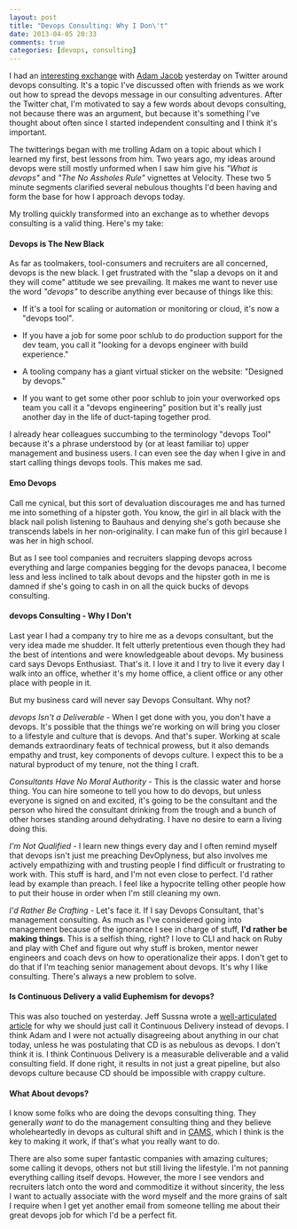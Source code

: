 ```yaml
---
layout: post
title: "Devops Consulting: Why I Don\'t"
date: 2013-04-05 20:33
comments: true
categories: [devops, consulting]
---
```


I had an [interesting exchange](https://twitter.com/sascha_d/status/319889574367215616) with [Adam Jacob](https://twitter.com/adamhjk) yesterday on Twitter around devops consulting. It's a topic I've discussed often with friends as we work out how to spread the devops message in our consulting adventures.  After the Twitter chat, I'm motivated to say a few words about devops consulting, not because there was an argument, but because it's something I've thought about often since I started independent consulting and I think it's important.

 The twitterings began with me trolling Adam on a topic about which I learned my first, best lessons from him.  Two years ago, my ideas around devops were still mostly unformed when I saw him give his *"What is devops"* and *"The No Assholes Rule"* vignettes at Velocity. These two 5 minute segments clarified several nebulous thoughts I'd been having and form the base for how I approach devops today. 

My trolling quickly transformed into an exchange as to whether devops consulting is a valid thing.  Here's my take:

#### Devops is The New Black
As far as toolmakers, tool-consumers and recruiters are all concerned, devops is the new black. I get frustrated with the "slap a devops on it and they will come" attitude we see prevailing. It makes me want to never use the word *"devops"* to describe anything ever because of things like this:

  * If it's a tool for scaling or automation or monitoring or cloud, it's now a "devops tool".  

 * If you have a job for some poor schlub to do production support for the dev team, you call it "looking for a devops engineer with build experience." 

  * A tooling company has a giant virtual sticker on the website: "Designed by devops."

  * If you want to get some other poor schlub to join your overworked ops team you call it a "devops engineering" position but it's really just another day in the life of duct-taping together prod. 

I already hear colleagues succumbing to the terminology "devops Tool" because it's a phrase understood by (or at least familiar to) upper management and business users. I can even see the day when I give in and start calling things devops tools. This makes me sad.

#### Emo Devops
 Call me cynical, but this sort of devaluation discourages me and has turned me into something of a hipster goth. You know, the girl in all black with the black nail polish listening to Bauhaus and denying she's goth because she transcends labels in her non-originality. I can make fun of this girl because I was her in high school.  
 
 But as I see tool companies and recruiters slapping devops across everything and large companies begging for the devops panacea, I become less and less inclined to talk about devops and the hipster goth in me is damned if she's going to cash in on all the quick bucks of devops consulting. 

#### devops Consulting - Why I Don't
Last year I had a company try to hire me as a devops consultant, but the very idea made me shudder. It felt utterly pretentious even though they had the best of intentions and were knowledgeable about devops.  My business card says Devops Enthusiast. That's it. I love it and I try to live it every day I walk into an office, whether it's my home office, a client office or any other place with people in it.

But my business card will never say Devops Consultant. Why not? 

*devops Isn't a Deliverable* - When I get done with you, you don't have a devops. It's possible that the things we're working on will bring you closer to a lifestyle and culture that is devops. And that's super.  Working at scale demands extraordinary feats of technical prowess, but it also demands empathy and trust, key components of devops culture. I expect this to be a natural byproduct of my tenure, not the thing I craft.

*Consultants Have No Moral Authority* - This is the classic water and horse thing. You can hire someone to tell you how to do devops, but unless everyone is signed on and excited, it's going to be the consultant and the person who hired the consultant drinking from the trough and a bunch of other horses standing around dehydrating.  I have no desire to earn a living doing this.

*I'm Not Qualified* - I learn new things every day and I often remind myself that devops isn't just me preaching DevOplyness, but also involves me actively empathizing with and trusting people I find difficult or frustrating to work with.  This stuff is hard, and I'm not even close to perfect. I'd rather lead by example than preach. I feel like a hypocrite telling other people how to put their house in order when I'm still cleaning my own.

*I'd Rather Be Crafting* - Let's face it. If I say Devops Consultant, that's management consulting. As much as I've considered going into management because of the ignorance I see in charge of stuff, **I'd rather be making things**. This is a selfish thing, right? I love to CLI and hack on Ruby and play with Chef and figure out why stuff is broken, mentor newer engineers and coach devs on how to operationalize their apps. I don't get to do that if I'm teaching senior management about devops. It's why I like consulting. There's always a new problem to solve.

#### Is Continuous Delivery a valid Euphemism for devops?
This was also touched on yesterday. Jeff Sussna wrote a [well-articulated article](http://blog.ingineering.it/post/43356457789/devops-er-continuous-delivery) for why we should just call it Continuous Delivery instead of devops.  I think Adam and I were not actually disagreeing about anything in our chat today, unless he was postulating that CD is as nebulous as devops. I don't think it is. I think Continuous Delivery is a measurable deliverable and a valid consulting field. If done right, it results in not just a great pipeline, but also devops culture because CD should be impossible with crappy culture.

#### What About devops?
I know some folks who are doing the devops consulting thing. They generally *want* to do the management consulting thing and they believe wholeheartedly in devops as cultural shift and in [CAMS](http://www.opscode.com/blog/2010/07/16/what-devops-means-to-me/), which I think is the key to making it work, if that's what you really want to do.

There are also some super fantastic companies with amazing cultures; some calling it devops, others not but still living the lifestyle. I'm not panning everything calling itself devops. However, the more I see vendors and recruiters latch onto the word and commoditize it without sincerity, the less I want to actually associate with the word myself and the more grains of salt I require when I get yet another email from someone telling me about their great devops job for which I'd be a perfect fit.
